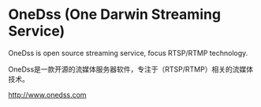 # OneDss (One Darwin Streaming Service) #

OneDss is open source streaming service, focus RTSP/RTMP technology.

OneDss是一款开源的流媒体服务器软件，专注于（RTSP/RTMP）相关的流媒体技术。

http://www.onedss.com
